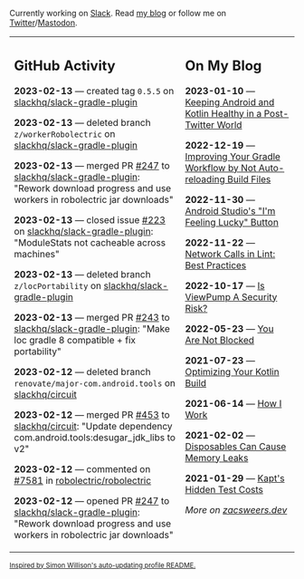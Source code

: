 Currently working on [Slack](https://slack.com/). Read [my blog](https://zacsweers.dev/) or follow me on [Twitter](https://twitter.com/ZacSweers)/[Mastodon](https://hachyderm.io/@ZacSweers).

<table><tr><td valign="top" width="60%">

## GitHub Activity
<!-- githubActivity starts -->
**2023-02-13** — created tag `0.5.5` on [slackhq/slack-gradle-plugin](https://github.com/slackhq/slack-gradle-plugin)

**2023-02-13** — deleted branch `z/workerRobolectric` on [slackhq/slack-gradle-plugin](https://github.com/slackhq/slack-gradle-plugin)

**2023-02-13** — merged PR [#247](https://github.com/slackhq/slack-gradle-plugin/pull/247) to [slackhq/slack-gradle-plugin](https://github.com/slackhq/slack-gradle-plugin): "Rework download progress and use workers in robolectric jar downloads"

**2023-02-13** — closed issue [#223](https://github.com/slackhq/slack-gradle-plugin/issues/223) on [slackhq/slack-gradle-plugin](https://github.com/slackhq/slack-gradle-plugin): "ModuleStats not cacheable across machines"

**2023-02-13** — deleted branch `z/locPortability` on [slackhq/slack-gradle-plugin](https://github.com/slackhq/slack-gradle-plugin)

**2023-02-13** — merged PR [#243](https://github.com/slackhq/slack-gradle-plugin/pull/243) to [slackhq/slack-gradle-plugin](https://github.com/slackhq/slack-gradle-plugin): "Make loc gradle 8 compatible + fix portability"

**2023-02-12** — deleted branch `renovate/major-com.android.tools` on [slackhq/circuit](https://github.com/slackhq/circuit)

**2023-02-12** — merged PR [#453](https://github.com/slackhq/circuit/pull/453) to [slackhq/circuit](https://github.com/slackhq/circuit): "Update dependency com.android.tools:desugar_jdk_libs to v2"

**2023-02-12** — commented on [#7581](https://github.com/robolectric/robolectric/issues/7581#issuecomment-1426966239) in [robolectric/robolectric](https://github.com/robolectric/robolectric)

**2023-02-12** — opened PR [#247](https://github.com/slackhq/slack-gradle-plugin/pull/247) to [slackhq/slack-gradle-plugin](https://github.com/slackhq/slack-gradle-plugin): "Rework download progress and use workers in robolectric jar downloads"
<!-- githubActivity ends -->
</td><td valign="top" width="40%">

## On My Blog
<!-- blog starts -->
**2023-01-10** — [Keeping Android and Kotlin Healthy in a Post-Twitter World](https://www.zacsweers.dev/keeping-android-healthy/)

**2022-12-19** — [Improving Your Gradle Workflow by Not Auto-reloading Build Files](https://www.zacsweers.dev/improving-your-workflow-by-not-auto-reloading-build-files/)

**2022-11-30** — [Android Studio's "I'm Feeling Lucky" Button](https://www.zacsweers.dev/android-studios-im-feeling-lucky-button/)

**2022-11-22** — [Network Calls in Lint: Best Practices](https://www.zacsweers.dev/network-calls-in-lint-best-practices/)

**2022-10-17** — [Is ViewPump A Security Risk?](https://www.zacsweers.dev/is-viewpump-a-security-risk/)

**2022-05-23** — [You Are Not Blocked](https://www.zacsweers.dev/you-are-not-blocked/)

**2021-07-23** — [Optimizing Your Kotlin Build](https://www.zacsweers.dev/optimizing-your-kotlin-build/)

**2021-06-14** — [How I Work](https://www.zacsweers.dev/how-i-work/)

**2021-02-02** — [Disposables Can Cause Memory Leaks](https://www.zacsweers.dev/disposables-can-cause-memory-leaks/)

**2021-01-29** — [Kapt's Hidden Test Costs](https://www.zacsweers.dev/kapts-hidden-test-costs/)
<!-- blog ends -->
_More on [zacsweers.dev](https://zacsweers.dev/)_
</td></tr></table>

<sub><a href="https://simonwillison.net/2020/Jul/10/self-updating-profile-readme/">Inspired by Simon Willison's auto-updating profile README.</a></sub>